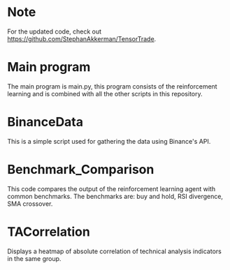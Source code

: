 # Note
For the updated code, check out https://github.com/StephanAkkerman/TensorTrade.

# Main program
The main program is main.py, this program consists of the reinforcement learning and is combined with all the other scripts in this repository.

# BinanceData
This is a simple script used for gathering the data using Binance's API.

# Benchmark_Comparison
This code compares the output of the reinforcement learning agent with common benchmarks. The benchmarks are: buy and hold, RSI divergence, SMA crossover.

# TACorrelation
Displays a heatmap of absolute correlation of technical analysis indicators in the same group. 
